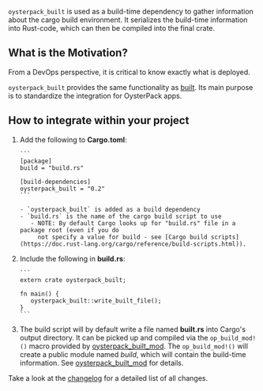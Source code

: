 `oysterpack_built` is used as a build-time dependency to gather information about the cargo build
environment. It serializes the build-time information into Rust-code, which can then be compiled
into the final crate.

## What is the Motivation?
From a DevOps perspective, it is critical to know exactly what is deployed.

`oysterpack_built` provides the same functionality as [built](https://crates.io/crates/built).
Its main purpose is to standardize the integration for OysterPack apps.

## How to integrate within your project

1. Add the following to **Cargo.toml**:

       ```
       [package]
       build = "build.rs"

       [build-dependencies]
       oysterpack_built = "0.2"
       ```

       - `oysterpack_built` is added as a build dependency
       - `build.rs` is the name of the cargo build script to use
          - NOTE: By default Cargo looks up for "build.rs" file in a package root (even if you do
            not specify a value for build - see [Cargo build scripts](https://doc.rust-lang.org/cargo/reference/build-scripts.html)).
2. Include the following in **build.rs**:

       ```
       extern crate oysterpack_built;

       fn main() {
          oysterpack_built::write_built_file();
       }
       ```

3. The build script will by default write a file named **built.rs** into Cargo's output directory.
   It can be picked up and compiled via the `op_build_mod!()` macro provided by [oysterpack_built_mod](https://crates.io/crates/oysterpack_built_mod).
   The `op_build_mod!()` will create a public module named *build*, which will contain the build-time
   information. See [oysterpack_built_mod](https://crates.io/crates/oysterpack_built_mod) for details.

Take a look at the [changelog](changelog) for a detailed list of all changes.